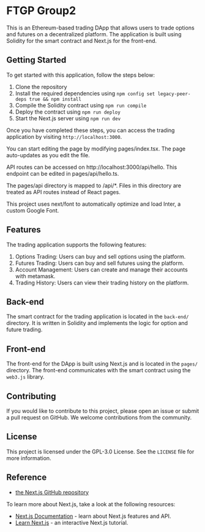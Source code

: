 # FTGP Group2

This is an Ethereum-based trading DApp that allows users to trade options and futures on a decentralized platform. The application is built using Solidity for the smart contract and Next.js for the front-end.

## Getting Started

To get started with this application, follow the steps below:

1. Clone the repository
2. Install the required dependencies using `npm config set legacy-peer-deps true && npm install`
3. Compile the Solidity contract using `npm run compile`
4. Deploy the contract using `npm run deploy`
5. Start the Next.js server using `npm run dev`

Once you have completed these steps, you can access the trading application by visiting `http://localhost:3000`.

You can start editing the page by modifying pages/index.tsx. The page auto-updates as you edit the file.

API routes can be accessed on http://localhost:3000/api/hello. This endpoint can be edited in pages/api/hello.ts.

The pages/api directory is mapped to /api/*. Files in this directory are treated as API routes instead of React pages.

This project uses next/font to automatically optimize and load Inter, a custom Google Font.

## Features

The trading application supports the following features:

1. Options Trading: Users can buy and sell options using the platform.
2. Futures Trading: Users can buy and sell futures using the platform.
3. Account Management: Users can create and manage their accounts with metamask.
4. Trading History: Users can view their trading history on the platform.

## Back-end

The smart contract for the trading application is located in the `back-end/` directory. It is written in Solidity and implements the logic for option and future trading.

## Front-end

The front-end for the DApp is built using Next.js and is located in the `pages/` directory. The front-end communicates with the smart contract using the `web3.js` library.

## Contributing

If you would like to contribute to this project, please open an issue or submit a pull request on GitHub. We welcome contributions from the community.

## License

This project is licensed under the GPL-3.0 License. See the `LICENSE` file for more information.

## Reference

- [the Next.js GitHub repository](https://github.com/vercel/next.js/)

To learn more about Next.js, take a look at the following resources:

- [Next.js Documentation](https://nextjs.org/docs) - learn about Next.js features and API.
- [Learn Next.js](https://nextjs.org/learn) - an interactive Next.js tutorial.
